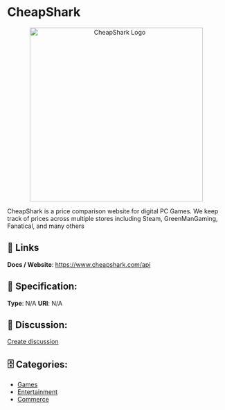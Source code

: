 # CheapShark
<p align="center">
    <img width="400" src="https://raw.githubusercontent.com/apis-list/apis-list/main/apis/cheapshark/logo_256x256.png" alt="CheapShark Logo"/>
</p>

CheapShark is a price comparison website for digital PC Games.  We keep track of prices across multiple stores including Steam, GreenManGaming, Fanatical, and many others

##  🔗 Links
**Docs / Website**: https://www.cheapshark.com/api

## 🧬 Specification:
**Type**: N/A
**URI**: N/A

## 💬 Discussion:
[Create discussion](https://github.com/apis-list/apis-list/discussions/new)

## 🗄️ Categories:
- [Games](https://github.com/apis-list/apis-list#games)
- [Entertainment](https://github.com/apis-list/apis-list#entertainment)
- [Commerce](https://github.com/apis-list/apis-list#commerce)







